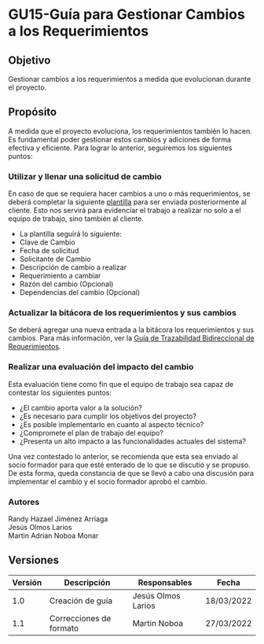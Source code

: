 # GU15-Guía para Gestionar Cambios a los Requerimientos


## Objetivo

Gestionar cambios a los requerimientos a medida que evolucionan durante el proyecto.

## Propósito

A medida que el proyecto evoluciona, los requerimientos también lo hacen. Es fundamental poder gestionar estos cambios y adiciones de forma efectiva y eficiente.
Para lograr lo anterior, seguiremos los siguientes puntos:


### Utilizar y llenar una solicitud de cambio

En caso de que se requiera hacer cambios a uno o más requerimientos, se deberá completar la siguiente [plantilla](../Plantillas/PL07.md) para ser enviada posteriormente al cliente. Esto nos servirá para evidenciar el trabajo a realizar no solo a el equipo de trabajo, sino también al cliente.


- La plantilla seguirá lo siguiente:
- Clave de Cambio
- Fecha de solicitud
- Solicitante de Cambio
- Descripción de cambio a realizar
- Requerimiento a cambiar
- Razón del cambio (Opcional)
- Dependencias del cambio (Opcional)


### Actualizar la bitácora de los requerimientos y sus cambios

Se deberá agregar una nueva entrada a la bitácora los requerimientos y sus cambios. Para más información, ver la [Guía de Trazabilidad Bidireccional de Requerimientos](../Guias/GU11.md).

### Realizar una evaluación del impacto del cambio
Esta evaluación tiene como fin que el equipo de trabajo sea capaz de contestar los siguientes puntos:
- ¿El cambio aporta valor a la solución?
- ¿Es necesario para cumplir los objetivos del proyecto?
- ¿Es posible implementarlo en cuanto al aspecto técnico?
- ¿Compromete el plan de trabajo del equipo?
- ¿Presenta un alto impacto a las funcionalidades actuales del sistema?

Una vez contestado lo anterior, se recomienda que esta sea enviado al socio formador para que esté enterado de lo que se discutió y se propuso. De esta forma, queda constancia de que se llevó a cabo una discusión para implementar el cambio y el socio formador aprobó el cambio.



### Autores
Randy Hazael Jiménez Arriaga  
Jesús Olmos Larios  
Martin Adrian Noboa Monar  


## Versiones

| Versión | Descripción             | Responsables   | Fecha      |
| ------- | ----------------------- | -------------- | ---------- |
| 1.0     | Creación de guía        | Jesús Olmos Larios | 18/03/2022 |
| 1.1     | Correcciones de formato | Martin Noboa | 27/03/2022 |







